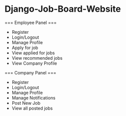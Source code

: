 # Django-Job-Board-Website

=== Employee Panel ===
 * Register
 * Login/Logout
 * Manage Profile
 * Apply for job
 * View applied for jobs
 * View recommended jobs
 * View Company Profile


=== Company Panel === 
 * Register
 * Login/Logout
 * Manage Profile
 * Manage Notifications
 * Post New Job
 * View all posted jobs
